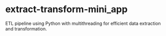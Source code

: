 # extract-transform-mini_app
ETL pipeline using Python with multithreading for efficient data extraction and transformation.
